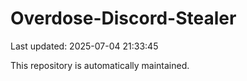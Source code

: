 # Overdose-Discord-Stealer

Last updated: 2025-07-04 21:33:45

This repository is automatically maintained.
